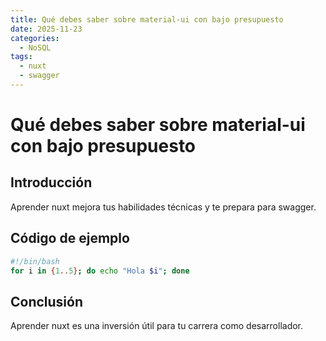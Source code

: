 ```yaml
---
title: Qué debes saber sobre material-ui con bajo presupuesto
date: 2025-11-23
categories:
  - NoSQL
tags:
  - nuxt
  - swagger
---
```


# Qué debes saber sobre material-ui con bajo presupuesto

## Introducción

Aprender nuxt mejora tus habilidades técnicas y te prepara para swagger.

## Código de ejemplo

```bash
#!/bin/bash
for i in {1..5}; do echo "Hola $i"; done
```

## Conclusión

Aprender nuxt es una inversión útil para tu carrera como desarrollador.